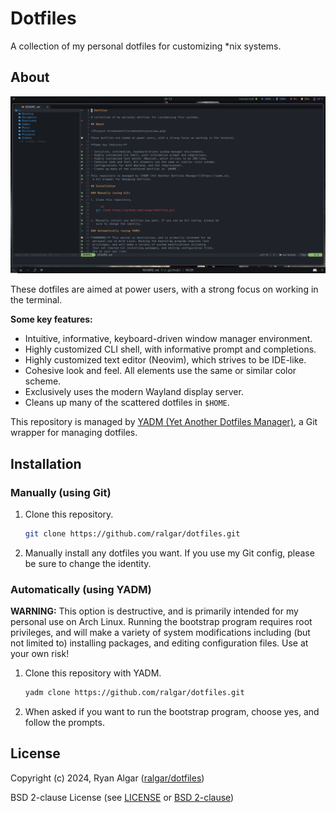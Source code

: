 # Dotfiles

A collection of my personal dotfiles for customizing *nix systems.

## About

![Project Screenshot](screenshots/preview.png)

These dotfiles are aimed at power users, with a strong focus on working in the terminal.

**Some key features:**

- Intuitive, informative, keyboard-driven window manager environment.
- Highly customized CLI shell, with informative prompt and completions.
- Highly customized text editor (Neovim), which strives to be IDE-like.
- Cohesive look and feel. All elements use the same or similar color scheme.
- Exclusively uses the modern Wayland display server.
- Cleans up many of the scattered dotfiles in `$HOME`.

This repository is managed by [YADM (Yet Another Dotfiles Manager)](https://yadm.io),
 a Git wrapper for managing dotfiles.

## Installation

### Manually (using Git)

1. Clone this repository.

   ```sh
   git clone https://github.com/ralgar/dotfiles.git
   ```

2. Manually install any dotfiles you want. If you use my Git config, please be
   sure to change the identity.

### Automatically (using YADM)

**WARNING:** This option is destructive, and is primarily intended for my
 personal use on Arch Linux. Running the bootstrap program requires root
 privileges, and will make a variety of system modifications including
 (but not limited to) installing packages, and editing configuration files.
 Use at your own risk!

1. Clone this repository with YADM.

   ```sh
   yadm clone https://github.com/ralgar/dotfiles.git
   ```

2. When asked if you want to run the bootstrap program, choose yes, and follow
   the prompts.

## License

Copyright (c) 2024, Ryan Algar
 ([ralgar/dotfiles](https://github.com/ralgar/dotfiles))

BSD 2-clause License (see [LICENSE](LICENSE) or
 [BSD 2-clause](https://choosealicense.com/licenses/bsd-2-clause/))
